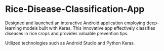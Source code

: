 # Rice-Disease-Classification-App

Designed and launched an interactive Android application employing deep-learning models built with Keras. This innovative app effectively classifies diseases in rice crops and provides valuable prevention tips.

Utilized technologies such as Android Studio and Python Keras.
